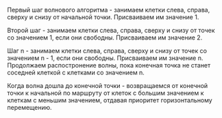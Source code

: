 Первый шаг волнового алгоритма - занимаем клетки слева, справа, сверху и снизу
от начальной точки. Присваиваем им значение 1.

Второй шаг - занимаем клетки слева, справа, сверху и снизу
от точек со значением 1, если они свободны. Присваиваем им значение 2.

Шаг n - занимаем клетки слева, справа, сверху и снизу
от точек со значением n - 1, если они свободны. Присваиваем им значение n.
Продолжаем распостронение волны, пока конечная точка не станет соседней 
клеткой с клетками со значением n.

Когда волна дошла до конечной точки - возвращаемся от конечной точки к начальной
по маршруту от клеток с большим значением к клеткам с меньшим значением, отдавая приоритет
горизонтальному перемещению.